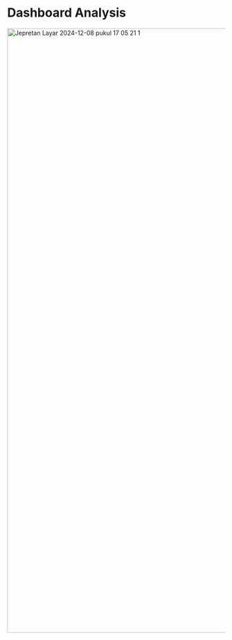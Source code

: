 # Dashboard Analysis
<img width="1393" alt="Jepretan Layar 2024-12-08 pukul 17 05 21 1" src="https://github.com/user-attachments/assets/b340ac30-354c-4769-a34f-0a89f77d57f2">
